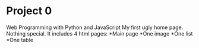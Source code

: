 # Project 0
Web Programming with Python and JavaScript
My first ugly home page. Nothing special. It includes 4 html pages:
    *Main page
    *One image
    *One list
    *One table
